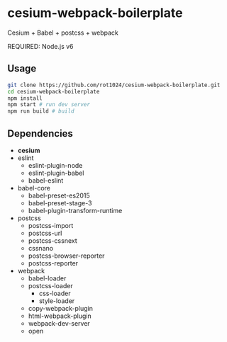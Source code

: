 # cesium-webpack-boilerplate

Cesium + Babel + postcss + webpack

REQUIRED: Node.js v6

## Usage

```sh
git clone https://github.com/rot1024/cesium-webpack-boilerplate.git
cd cesium-webpack-boilerplate
npm install
npm start # run dev server
npm run build # build
```

## Dependencies

- **cesium**
- eslint
  - eslint-plugin-node
  - eslint-plugin-babel
  - babel-eslint
- babel-core
  - babel-preset-es2015
  - babel-preset-stage-3
  - babel-plugin-transform-runtime
- postcss
  - postcss-import
  - postcss-url
  - postcss-cssnext
  - cssnano
  - postcss-browser-reporter
  - postcss-reporter
- webpack
  - babel-loader
  - postcss-loader
    - css-loader
    - style-loader
  - copy-webpack-plugin
  - html-webpack-plugin
  - webpack-dev-server
  - open
